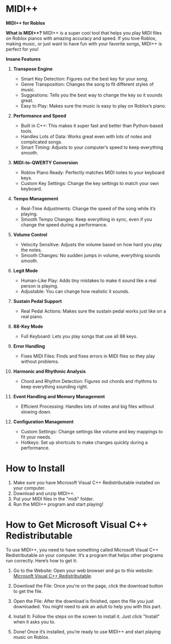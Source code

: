 # MIDI++ 
**MIDI++ for Roblox**

**What is MIDI++?**
MIDI++ is a super cool tool that helps you play MIDI files on Roblox pianos with amazing accuracy and speed. If you love Roblox, making music, or just want to have fun with your favorite songs, MIDI++ is perfect for you!

**Insane Features**

1. **Transpose Engine**
   - Smart Key Detection: Figures out the best key for your song.
   - Genre Transposition: Changes the song to fit different styles of music.
   - Suggestions: Tells you the best way to change the key so it sounds great.
   - Easy to Play: Makes sure the music is easy to play on Roblox’s piano.

2. **Performance and Speed**
   - Built in C++: This makes it super fast and better than Python-based tools.
   - Handles Lots of Data: Works great even with lots of notes and complicated songs.
   - Smart Timing: Adjusts to your computer’s speed to keep everything smooth.

3. **MIDI-to-QWERTY Conversion**
   - Roblox Piano Ready: Perfectly matches MIDI notes to your keyboard keys.
   - Custom Key Settings: Change the key settings to match your own keyboard.

4. **Tempo Management**
   - Real-Time Adjustments: Change the speed of the song while it’s playing.
   - Smooth Tempo Changes: Keep everything in sync, even if you change the speed during a performance.

5. **Volume Control**
   - Velocity Sensitive: Adjusts the volume based on how hard you play the notes.
   - Smooth Changes: No sudden jumps in volume, everything sounds smooth.

6. **Legit Mode**
   - Human-Like Play: Adds tiny mistakes to make it sound like a real person is playing.
   - Adjustable: You can change how realistic it sounds.

7. **Sustain Pedal Support**
   - Real Pedal Actions: Makes sure the sustain pedal works just like on a real piano.

8. **88-Key Mode**
   - Full Keyboard: Lets you play songs that use all 88 keys.

9. **Error Handling**
   - Fixes MIDI Files: Finds and fixes errors in MIDI files so they play without problems.

10. **Harmonic and Rhythmic Analysis**
    - Chord and Rhythm Detection: Figures out chords and rhythms to keep everything sounding right.

11. **Event Handling and Memory Management**
    - Efficient Processing: Handles lots of notes and big files without slowing down.

12. **Configuration Management**
    - Custom Settings: Change settings like volume and key mappings to fit your needs.
    - Hotkeys: Set up shortcuts to make changes quickly during a performance.
    
# **How to Install**
1. Make sure you have Microsoft Visual C++ Redistributable installed on your computer.
2. Download and unzip MIDI++.
3. Put your MIDI files in the "midi" folder.
4. Run the MIDI++ program and start playing!

# How to Get Microsoft Visual C++ Redistributable

To use MIDI++, you need to have something called Microsoft Visual C++ Redistributable on your computer. It’s a program that helps other programs run correctly. Here’s how to get it:

1. Go to the Website: Open your web browser and go to this website: [Microsoft Visual C++ Redistributable](https://learn.microsoft.com/en-us/cpp/windows/latest-supported-vc-redist?view=msvc-170).

2. Download the File: Once you're on the page, click the download button to get the file.

3. Open the File: After the download is finished, open the file you just downloaded. You might need to ask an adult to help you with this part.

4. Install It: Follow the steps on the screen to install it. Just click "Install" when it asks you to.

5. Done! Once it’s installed, you’re ready to use MIDI++ and start playing music on Roblox.
